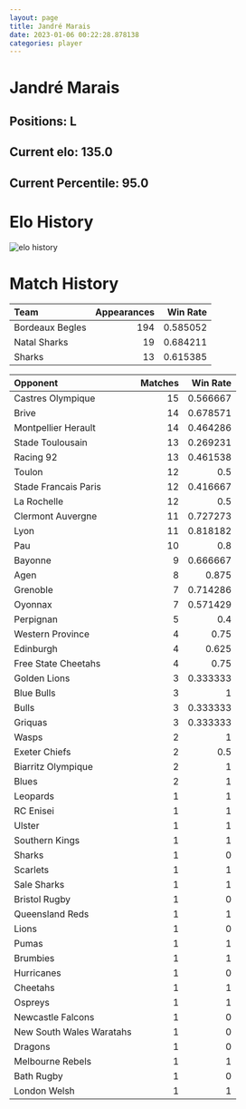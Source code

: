 ```yaml
---  
layout: page  
title: Jandré Marais  
date: 2023-01-06 00:22:28.878138  
categories: player  
---
```

# Jandré Marais

## Positions: L

## Current elo: 135.0

## Current Percentile: 95.0

# Elo History


![elo history](history_JandréMarais.png)
# Match History


| Team            |   Appearances |   Win Rate |
|:----------------|--------------:|-----------:|
| Bordeaux Begles |           194 |   0.585052 |
| Natal Sharks    |            19 |   0.684211 |
| Sharks          |            13 |   0.615385 |

| Opponent                 |   Matches |   Win Rate |
|:-------------------------|----------:|-----------:|
| Castres Olympique        |        15 |   0.566667 |
| Brive                    |        14 |   0.678571 |
| Montpellier Herault      |        14 |   0.464286 |
| Stade Toulousain         |        13 |   0.269231 |
| Racing 92                |        13 |   0.461538 |
| Toulon                   |        12 |   0.5      |
| Stade Francais Paris     |        12 |   0.416667 |
| La Rochelle              |        12 |   0.5      |
| Clermont Auvergne        |        11 |   0.727273 |
| Lyon                     |        11 |   0.818182 |
| Pau                      |        10 |   0.8      |
| Bayonne                  |         9 |   0.666667 |
| Agen                     |         8 |   0.875    |
| Grenoble                 |         7 |   0.714286 |
| Oyonnax                  |         7 |   0.571429 |
| Perpignan                |         5 |   0.4      |
| Western Province         |         4 |   0.75     |
| Edinburgh                |         4 |   0.625    |
| Free State Cheetahs      |         4 |   0.75     |
| Golden Lions             |         3 |   0.333333 |
| Blue Bulls               |         3 |   1        |
| Bulls                    |         3 |   0.333333 |
| Griquas                  |         3 |   0.333333 |
| Wasps                    |         2 |   1        |
| Exeter Chiefs            |         2 |   0.5      |
| Biarritz Olympique       |         2 |   1        |
| Blues                    |         2 |   1        |
| Leopards                 |         1 |   1        |
| RC Enisei                |         1 |   1        |
| Ulster                   |         1 |   1        |
| Southern Kings           |         1 |   1        |
| Sharks                   |         1 |   0        |
| Scarlets                 |         1 |   1        |
| Sale Sharks              |         1 |   1        |
| Bristol Rugby            |         1 |   0        |
| Queensland Reds          |         1 |   1        |
| Lions                    |         1 |   0        |
| Pumas                    |         1 |   1        |
| Brumbies                 |         1 |   1        |
| Hurricanes               |         1 |   0        |
| Cheetahs                 |         1 |   1        |
| Ospreys                  |         1 |   1        |
| Newcastle Falcons        |         1 |   0        |
| New South Wales Waratahs |         1 |   0        |
| Dragons                  |         1 |   0        |
| Melbourne Rebels         |         1 |   1        |
| Bath Rugby               |         1 |   0        |
| London Welsh             |         1 |   1        |